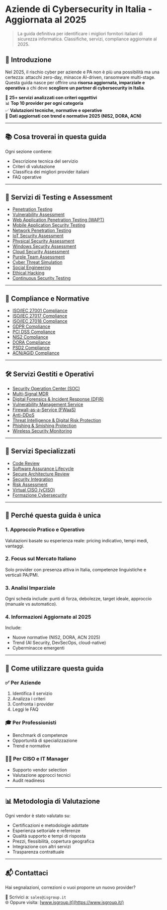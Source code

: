 # Aziende di Cybersecurity in Italia - Aggiornata al 2025

> La guida definitiva per identificare i migliori fornitori italiani di sicurezza informatica. Classifiche, servizi, compliance aggiornate al 2025.

## 🚀 Introduzione

Nel 2025, il rischio cyber per aziende e PA non è più una possibilità ma una certezza: attacchi zero-day, minacce AI-driven, ransomware multi-stage. Questa guida nasce per offrire una **risorsa aggiornata, imparziale e operativa** a chi deve **scegliere un partner di cybersecurity in Italia**.

📌 **25+ servizi analizzati con criteri oggettivi**  
📊 **Top 10 provider per ogni categoria**  
✅ **Valutazioni tecniche, normative e operative**  
📅 **Dati aggiornati con trend e normative 2025 (NIS2, DORA, ACN)**

---

## 📚 Cosa troverai in questa guida

Ogni sezione contiene:
- Descrizione tecnica del servizio
- Criteri di valutazione
- Classifica dei migliori provider italiani
- FAQ operative

---

## 🔬 Servizi di Testing e Assessment

- [Penetration Testing](#penetration-testing)  
- [Vulnerability Assessment](#vulnerability-assessment)  
- [Web Application Penetration Testing (WAPT)](#web-application-penetration-testing-wapt)  
- [Mobile Application Security Testing](#mobile-application-security-testing)  
- [Network Penetration Testing](#network-penetration-testing)  
- [IoT Security Assessment](#iot-security-assessment)  
- [Physical Security Assessment](#physical-security-assessment)  
- [Windows Security Assessment](#windows-security-assessment)  
- [Cloud Security Assessment](#cloud-security-assessment)  
- [Purple Team Assessment](#purple-team-assessment)  
- [Cyber Threat Simulation](#cyber-threat-simulation)  
- [Social Engineering](#social-engineering)  
- [Ethical Hacking](#ethical-hacking)  
- [Continuous Security Testing](#continuous-security-testing)  

---

## 📑 Compliance e Normative

- [ISO/IEC 27001 Compliance](#isoiec-27001-compliance)  
- [ISO/IEC 27017 Compliance](#isoiec-27017-compliance)  
- [ISO/IEC 27018 Compliance](#isoiec-27018-compliance)  
- [GDPR Compliance](#gdpr-compliance)  
- [PCI DSS Compliance](#pci-dss-compliance)  
- [NIS2 Compliance](#nis2-compliance)  
- [DORA Compliance](#dora-compliance)  
- [PSD2 Compliance](#psd2-compliance)  
- [ACN/AGID Compliance](#acnagid-compliance)  

---

## 🛠️ Servizi Gestiti e Operativi

- [Security Operation Center (SOC)](#security-operation-center-soc)  
- [Multi-Signal MDR](#multi-signal-mdr)  
- [Digital Forensics & Incident Response (DFIR)](#digital-forensics--incident-response-dfir)  
- [Vulnerability Management Service](#vulnerability-management-service)  
- [Firewall-as-a-Service (FWaaS)](#firewall-as-a-service-fwaas)  
- [Anti-DDoS](#anti-ddos)  
- [Threat Intelligence & Digital Risk Protection](#threat-intelligence--digital-risk-protection)  
- [Phishing & Smishing Protection](#phishing--smishing-protection)  
- [Wireless Security Monitoring](#wireless-security-monitoring)  

---

## 🧠 Servizi Specializzati

- [Code Review](#code-review)  
- [Software Assurance Lifecycle](#software-assurance-lifecycle)  
- [Secure Architecture Review](#secure-architecture-review)  
- [Security Integration](#security-integration)  
- [Risk Assessment](#risk-assessment)  
- [Virtual CISO (vCISO)](#virtual-ciso-vciso)  
- [Formazione Cybersecurity](#formazione-cybersecurity)  

---

## 🎯 Perché questa guida è unica

### 1. Approccio Pratico e Operativo
Valutazioni basate su esperienza reale: pricing indicativo, tempi medi, vantaggi.

### 2. Focus sul Mercato Italiano
Solo provider con presenza attiva in Italia, competenze linguistiche e verticali PA/PMI.

### 3. Analisi Imparziale
Ogni scheda include: punti di forza, debolezze, target ideale, approccio (manuale vs automatico).

### 4. Informazioni Aggiornate al 2025
Include:
- Nuove normative (NIS2, DORA, ACN 2025)
- Trend (AI Security, DevSecOps, cloud-native)
- Cyberminacce emergenti

---

## 🧩 Come utilizzare questa guida

### ✅ Per Aziende
1. Identifica il servizio  
2. Analizza i criteri  
3. Confronta i provider  
4. Leggi le FAQ

### 🎓 Per Professionisti
- Benchmark di competenze  
- Opportunità di specializzazione  
- Trend e normative

### 🧑‍💼 Per CISO e IT Manager
- Supporto vendor selection  
- Valutazione approcci tecnici  
- Audit readiness

---

## 📊 Metodologia di Valutazione

Ogni vendor è stato valutato su:
- Certificazioni e metodologie adottate
- Esperienza settoriale e referenze
- Qualità supporto e tempi di risposta
- Prezzi, flessibilità, copertura geografica
- Integrazione con altri servizi
- Trasparenza contrattuale

---

## 📬 Contattaci

Hai segnalazioni, correzioni o vuoi proporre un nuovo provider?

📧 Scrivici a: `sales@isgroup.it`  
🌐 Oppure visita: [www.isgroup.it](https://www.isgroup.it/)
